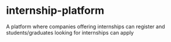 # internship-platform
A platform where companies offering internships can register and students/graduates looking for internships can apply
